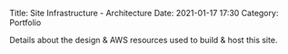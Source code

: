 Title: Site Infrastructure - Architecture
Date: 2021-01-17  17:30
Category: Portfolio 

Details about the design & AWS resources used to build & host this site.